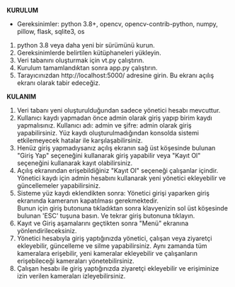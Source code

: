 **KURULUM**

- Gereksinimler:
    python 3.8+, opencv, opencv-contrib-python, numpy, pillow, flask, sqlite3, os
  
1.  python 3.8 veya daha yeni bir sürümünü kurun.
2.  Gereksinimlerde belirtilen kütüphaneleri yükleyin.
3.  Veri tabanını oluşturmak için vt.py çalıştırın.
4.  Kurulum tamamlandıktan sonra app.py çalıştırın.
5.  Tarayıcınızdan http://localhost:5000/ adresine girin. Bu ekranı açılış ekranı olarak tabir edeceğiz.

**KULANIM**

1.  Veri tabanı yeni oluşturulduğundan sadece yönetici hesabı mevcuttur. 
2.  Kullanıcı kaydı yapmadan önce admin olarak giriş yapıp birim kaydı yapmalısınız.
    Kullanıcı adı: admin ve şifre: admin olarak giriş yapabilirsiniz.
    Yüz kaydı oluşturulmadığından konsolda sistemi etkilemeyecek hatalar ile karşılaşabilirsiniz.
3.  Henüz giriş yapmadıysanız açılış ekranın sağ üst köşesinde bulunan "Giriş Yap" seçeneğini kullanarak giriş 
    yapabilir veya "Kayıt Ol" seçeneğini kullanarak kayıt olabilirsiniz.
4.  Açılış ekranından erişebildiğiniz "Kayıt Ol" seçeneği çalışanlar içindir. Yönetici kaydı için admin hesabını
    kullanarak yeni yönetici ekleyebilir ve güncellemeler yapabilirsiniz.
5.  Sisteme yüz kaydı eklendikten sonra: Yönetici girişi yaparken giriş ekranında kameranın kapatılması gerekmektedir.   
    Bunun için giriş butonuna tıkladıktan sonra klavyenizin sol üst köşesinde bulunan 'ESC' tuşuna basın. Ve tekrar 
    giriş butonuna tıklayın.
6.  Kayıt ve Giriş aşamalarını geçtikten sonra "Menü" ekranına yönlendirileceksiniz.
7.  Yönetici hesabıyla giriş yaptığınızda yönetici, çalışan veya ziyaretçi ekleyebilir, güncelleme ve silme 
    yapabilirsiniz. Aynı zamanda tüm kameralara erişebilir, yeni kameralar ekleyebilir ve çalışanların erişebileceği
    kameraları yönetebilirsiniz.
8.  Çalışan hesabı ile giriş yaptığınızda ziyaretçi ekleyebilir ve erişiminize izin verilen kameraları izleyebilirsiniz.